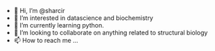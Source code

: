 - 👋 Hi, I’m @sharcir
- 👀 I’m interested in datascience and biochemistry
- 🌱 I’m currently learning python.
- 💞️ I’m looking to collaborate on anything related to structural biology
- 📫 How to reach me ...

<!---
sharcir/sharcir is a ✨ special ✨ repository because its `README.md` (this file) appears on your GitHub profile.
You can click the Preview link to take a look at your changes.
--->
